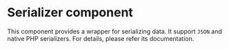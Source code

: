 Serializer component
====================

This component provides a wrapper for serializing data. It support `JSON` and native PHP serializers. For details, please refer its documentation.